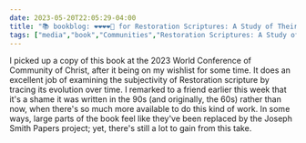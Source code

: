 ---date: 2023-05-20T22:05:29-04:00title: "📚 bookblog: ❤️❤️❤️❤️🖤 for Restoration Scriptures: A Study of Their Textual Development, by Richard Howard"tags: ["media","book","Communities","Restoration Scriptures: A Study of Their Textual Development","Richard Howard","Book of Mormon","Doctrine and Covenants","Mormon history","2023 World Conference","World Conference"]---I picked up a copy of this book at the 2023 World Conference of Community of Christ, after it being on my wishlist for some time. It does an excellent job of examining the subjectivity of Restoration scripture by tracing its evolution over time. I remarked to a friend earlier this week that it's a shame it was written in the 90s (and originally, the 60s) rather than now, when there's so much more available to do this kind of work. In some ways, large parts of the book feel like they've been replaced by the Joseph Smith Papers project; yet, there's still a lot to gain from this take.